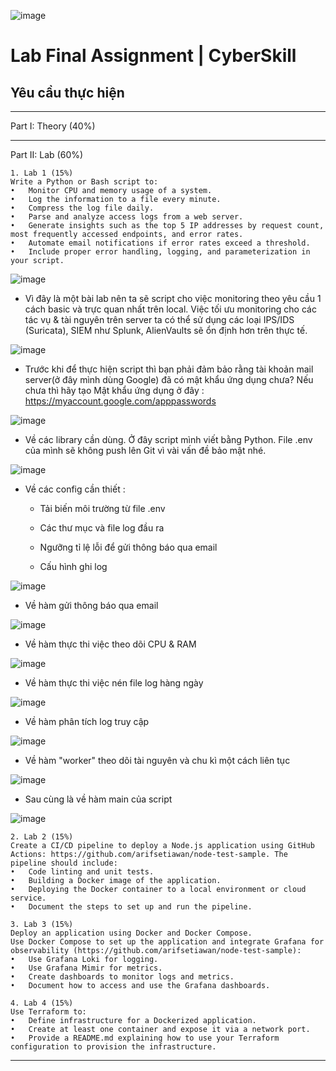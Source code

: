 ![image](https://github.com/user-attachments/assets/c323ce84-8d14-4ba6-b14a-4c4f1084af34)
# Lab Final Assignment | CyberSkill
## Yêu cầu thực hiện 

---

Part I: Theory (40%)

---

Part II: Lab (60%)


```
1. Lab 1 (15%)
Write a Python or Bash script to:
•	Monitor CPU and memory usage of a system.
•	Log the information to a file every minute.
•	Compress the log file daily.
•	Parse and analyze access logs from a web server.
•	Generate insights such as the top 5 IP addresses by request count, most frequently accessed endpoints, and error rates.
•	Automate email notifications if error rates exceed a threshold.
•	Include proper error handling, logging, and parameterization in your script.
```

![image](photos/lab_1/theme.png)

- Vì đây là một bài lab nên ta sẽ script cho việc monitoring theo yêu cầu 1 cách basic và trực quan nhất trên local. Việc tối ưu monitoring cho các tác vụ & tài nguyên trên server ta có thể sử dụng các loại IPS/IDS (Suricata), SIEM như Splunk, AlienVaults sẽ ổn định hơn trên thực tế.

![image](photos/lab_1/splunk.png)

- Trước khi để thực hiện script thì bạn phải đảm bảo rằng tài khoản mail server(ở đây mình dùng Google) đã có mật khẩu ứng dụng chưa? Nếu chưa thì hãy tạo Mật khẩu ứng dụng ở đây : https://myaccount.google.com/apppasswords

![image](photos/lab_1/google_applications_password.png)

- Về các library cần dùng. Ở đây script mình viết bằng Python. File .env của mình sẽ không push lên Git vì vài vấn đề bảo mật nhé.

![image](photos/lab_1/library.png)

- Về các config cần thiết :

   - Tải biến môi trường từ file .env

   -	Các thư mục và file log đầu ra

   -	Ngưỡng tỉ lệ lỗi để gửi thông báo qua email

   -	Cấu hình ghi log

![image](photos/lab_1/config.png)

- Về hàm gửi thông báo qua email

![image](photos/lab_1/send_email_notification.png)

- Về hàm thực thi việc theo dõi CPU & RAM

![image](photos/lab_1/monitor_cpu_memory.png)

- Về hàm thực thi việc nén file log hàng ngày

![image](photos/lab_1/compress_logs.png)

- Về hàm phân tích log truy cập

![image](photos/lab_1/analyze_access_logs.png)

- Về hàm "worker" theo dõi tài nguyên và chu kì một cách liên tục

![image](photos/lab_1/monitor_worker.png)

- Sau cùng là về hàm main của script

![image](photos/lab_1/main.png)

```
2. Lab 2 (15%)
Create a CI/CD pipeline to deploy a Node.js application using GitHub Actions: https://github.com/arifsetiawan/node-test-sample. The pipeline should include:
•	Code linting and unit tests.
•	Building a Docker image of the application.
•	Deploying the Docker container to a local environment or cloud service.
•	Document the steps to set up and run the pipeline.
```

```
3. Lab 3 (15%)
Deploy an application using Docker and Docker Compose.
Use Docker Compose to set up the application and integrate Grafana for observability (https://github.com/arifsetiawan/node-test-sample):
•	Use Grafana Loki for logging.
•	Use Grafana Mimir for metrics.
•	Create dashboards to monitor logs and metrics.
•	Document how to access and use the Grafana dashboards.
```

```
4. Lab 4 (15%)
Use Terraform to:
•	Define infrastructure for a Dockerized application.
•	Create at least one container and expose it via a network port.
•	Provide a README.md explaining how to use your Terraform configuration to provision the infrastructure.
```

---
